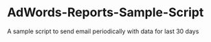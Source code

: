 # AdWords-Reports-Sample-Script
A sample script to send email periodically with data for last 30 days
